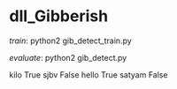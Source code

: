 # dll_Gibberish

_train_: python2 gib_detect_train.py

_evaluate_: python2 gib_detect.py 

kilo
True
sjbv
False
hello
True
satyam
False



